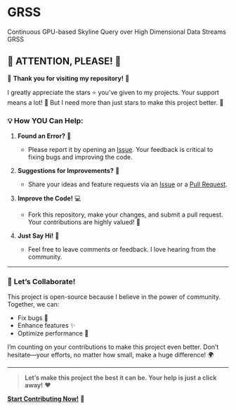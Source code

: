 # GRSS
Continuous GPU-based Skyline Query over High Dimensional Data Streams GRSS

## 🚨 **ATTENTION, PLEASE!** 🚨

🎉 **Thank you for visiting my repository!** 🎉

I greatly appreciate the stars ⭐ you’ve given to my projects. Your support means a lot! 🙏 But I need more than just stars to make this project better. 🚀

### 💡 **How YOU Can Help:**

1. **Found an Error?** 🐛 
   
   - Please report it by opening an [Issue](https://github.com/avionicscode/GRSS/issues). Your feedback is critical to fixing bugs and improving the code.

2. **Suggestions for Improvements?** 🌟
   
   - Share your ideas and feature requests via an [Issue](https://github.com/avionicscode/GRSS/issues) or a [Pull Request](https://github.com/avionicscode/GRSS/pulls). 

3. **Improve the Code!** 💻
   
   - Fork this repository, make your changes, and submit a pull request. Your contributions are highly valued! 💪

4. **Just Say Hi!** 👋
   
   - Feel free to leave comments or feedback. I love hearing from the community.

---

### 📢 **Let’s Collaborate!**

This project is open-source because I believe in the power of community. Together, we can:

- Fix bugs 🐞
- Enhance features ✨
- Optimize performance 🚀

I’m counting on your contributions to make this project even better. Don’t hesitate—your efforts, no matter how small, make a huge difference! 🌍

---

> **Let’s make this project the best it can be. Your help is just a click away!** ❤️

**[Start Contributing Now!](https://github.com/avionicscode/GRSS)** 🙌
